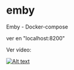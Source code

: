# emby
Emby - Docker-compose

ver en "localhost:8200"

Ver vídeo:

[![Alt text](https://youtu.be/ncKUGqBl1q4/0.jpg)](https://youtu.be/ncKUGqBl1q4)

